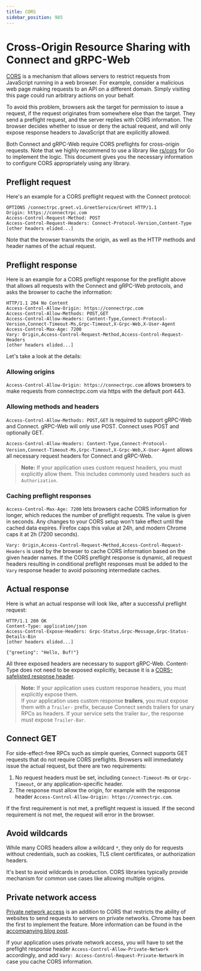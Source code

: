 ```yaml
---
title: CORS
sidebar_position: 985
---
```


# Cross-Origin Resource Sharing with Connect and gRPC-Web

[CORS](https://developer.mozilla.org/en-US/docs/Web/HTTP/CORS) is a mechanism 
that allows servers to restrict requests from JavaScript running in a web 
browser. For example, consider a malicious web page making requests to an API 
on a different domain. Simply visiting this page could run arbitrary actions on 
your behalf.

To avoid this problem, browsers ask the target for permission to issue a request,
if the request originates from somewhere else than the target. They send a
preflight request, and the server replies with CORS information. The browser 
decides whether to issue or deny the actual request, and will only expose 
response headers to JavaScript that are explicitly allowed.

Both Connect and gRPC-Web require CORS preflights for cross-origin requests.
Note that we highly recommend to use a library like [rs/cors](https://github.com/rs/cors) 
for Go to implement the logic. This document gives you the necessary information
to configure CORS appropriately using any library.


## Preflight request

Here's an example for a CORS preflight request with the Connect protocol:

```
OPTIONS /connectrpc.greet.v1.GreetService/Greet HTTP/1.1
Origin: https://connectrpc.com
Access-Control-Request-Method: POST
Access-Control-Request-Headers: Connect-Protocol-Version,Content-Type
[other headers elided...]
```

Note that the browser transmits the origin, as well as the HTTP methods and 
header names of the actual request.


## Preflight response

Here is an example for a CORS preflight response for the preflight above that
allows all requests with the Connect and gRPC-Web protocols, and asks the browser
to cache the information:

```
HTTP/1.1 204 No Content
Access-Control-Allow-Origin: https://connectrpc.com
Access-Control-Allow-Methods: POST,GET
Access-Control-Allow-Headers: Content-Type,Connect-Protocol-Version,Connect-Timeout-Ms,Grpc-Timeout,X-Grpc-Web,X-User-Agent
Access-Control-Max-Age: 7200
Vary: Origin,Access-Control-Request-Method,Access-Control-Request-Headers
[other headers elided...]
```

Let's take a look at the details:

### Allowing origins

`Access-Control-Allow-Origin: https://connectrpc.com` allows browsers to make 
requests from connectrpc.com via https with the default port 443. 


### Allowing methods and headers

`Access-Control-Allow-Methods: POST,GET` is required to support gRPC-Web and 
Connect. gRPC-Web will only use POST. Connect uses POST and optionally GET.

`Access-Control-Allow-Headers: Content-Type,Connect-Protocol-Version,Connect-Timeout-Ms,Grpc-Timeout,X-Grpc-Web,X-User-Agent`
allows all necessary request headers for Connect and gRPC-Web.

> **Note:** If your application uses custom request headers, you must explicitly 
> allow them. This includes commonly used headers such as `Authorization`.


### Caching preflight responses

`Access-Control-Max-Age: 7200` lets browsers cache CORS information for longer, 
which reduces the number of preflight requests. The value is given in seconds. 
Any changes to your CORS setup won't take effect until the cached data expires. 
Firefox caps this value at 24h, and modern Chrome caps it at 2h (7200 seconds).

`Vary: Origin,Access-Control-Request-Method,Access-Control-Request-Headers` is 
used by the browser to cache CORS information based on the given header names.
If the CORS preflight response is dynamic, all request headers resulting in
conditional preflight responses must be added to the `Vary` response header to 
avoid poisoning intermediate caches.


## Actual response

Here is what an actual response will look like, after a successful preflight 
request:

```
HTTP/1.1 200 OK
Content-Type: application/json
Access-Control-Expose-Headers: Grpc-Status,Grpc-Message,Grpc-Status-Details-Bin
[other headers elided...]

{"greeting": "Hello, Buf!"}
```

All three exposed headers are necessary to support gRPC-Web. Content-Type does 
not need to be exposed explicitly, because it is a [CORS-safelisted response header](https://developer.mozilla.org/en-US/docs/Glossary/CORS-safelisted_response_header).

> **Note:** If your application uses custom response headers, you must explicitly
> expose them.  
> If your application uses custom response **trailers**, you must expose them with
> a `Trailer-` prefix, because Connect sends trailers for unary RPCs as headers.
> If your service sets the trailer `Bar`, the response must expose `Trailer-Bar`.


## Connect GET

For side-effect-free RPCs such as simple queries, Connect supports GET requests
that do not require CORS preflights. Browsers will immediately issue the actual 
request, but there are two requirements:

1. No request headers must be set, including `Connect-Timeout-Ms` or `Grpc-Timeout`, 
   or any application-specific header.
2. The response must allow the origin, for example with the response header 
   `Access-Control-Allow-Origin: https://connectrpc.com`.

If the first requirement is not met, a preflight request is issued. If the second
requirement is not met, the request will error in the browser.


## Avoid wildcards

While many CORS headers allow a wildcard `*`, they only do for requests without 
credentials, such as cookies, TLS client certificates, or authorization headers.

It's best to avoid wildcards in production. CORS 
libraries typically provide mechanism for common use cases like allowing 
multiple origins.


## Private network access

[Private network access](https://wicg.github.io/private-network-access/) is an 
addition to CORS that restricts the ability of websites to send requests to 
servers on private networks. Chrome has been the first to implement the feature. 
More information can be found in the [accompanying blog post](https://developer.chrome.com/blog/private-network-access-update/).

If your application uses private network access, you will have to set the 
preflight response header `Access-Control-Allow-Private-Network` accordingly, 
and add `Vary: Access-Control-Request-Private-Network` in case you cache CORS 
information.
